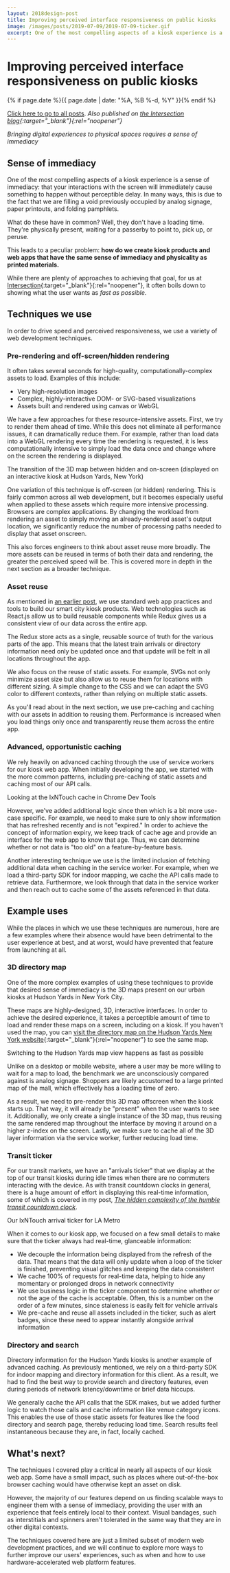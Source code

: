 ```yaml
---
layout: 2018design-post
title: Improving perceived interface responsiveness on public kiosks
image: /images/posts/2019-07-09/2019-07-09-ticker.gif
excerpt: One of the most compelling aspects of a kiosk experience is a sense of immediacy
---
```


# Improving perceived interface responsiveness on public kiosks

{% if page.date %}{{ page.date | date: "%A, %B %-d, %Y" }}{% endif %}

[Click here to go to all posts](/posts/). *Also published on [the Intersection blog](https://ixn.intersection.com/improving-perceived-interface-responsiveness-on-public-kiosks-955c71a48cfd){:target="_blank"}{:rel="noopener"}*

*Bringing digital experiences to physical spaces requires a sense of immediacy*


## Sense of immediacy

One of the most compelling aspects of a kiosk experience is a sense of immediacy: that your interactions with the screen will immediately cause something to happen without perceptible delay. In many ways, this is due to the fact that we are filling a void previously occupied by analog signage, paper printouts, and folding pamphlets.

What do these have in common? Well, they don't have a loading time. They're physically present, waiting for a passerby to point to, pick up, or peruse.

This leads to a peculiar problem: **how do we create kiosk products and web apps that have the same sense of immediacy and physicality as printed materials.**

While there are plenty of approaches to achieving that goal, for us at [Intersection](https://www.intersection.com){:target="_blank"}{:rel="noopener"}, it often boils down to showing what the user wants as *fast as possible*.

## Techniques we use

In order to drive speed and perceived responsiveness, we use a variety of web development techniques.

### Pre-rendering and off-screen/hidden rendering

It often takes several seconds for high-quality, computationally-complex assets to load. Examples of this include:

*   Very high-resolution images
*   Complex, highly-interactive DOM- or SVG-based visualizations
*   Assets built and rendered using canvas or WebGL

We have a few approaches for these resource-intensive assets. First, we try to render them ahead of time. While this does not eliminate all performance issues, it can dramatically reduce them. For example, rather than load data into a WebGL rendering every time the rendering is requested, it is less computationally intensive to simply load the data once and change where on the screen the rendering is displayed.

<div class="center width70">
  <amp-anim src="/images/posts/2019-07-09/2019-07-09-map.gif" width="538" height="960" alt="The transition of the 3D map between hidden and on-screen (displayed on an interactive kiosk at Hudson Yards, New York)" layout="responsive"></amp-anim>
</div>
<figcaption class="center">The transition of the 3D map between hidden and on-screen (displayed on an interactive kiosk at Hudson Yards, New York)</figcaption>

One variation of this technique is off-screen (or hidden) rendering. This is fairly common across all web development, but it becomes especially useful when applied to these assets which require more intensive processing. Browsers are complex applications. By changing the workload from rendering an asset to simply moving an already-rendered asset's output location, we significantly reduce the number of processing paths needed to display that asset onscreen.

This also forces engineers to think about asset reuse more broadly. The more assets can be reused in terms of both their data and rendering, the greater the perceived speed will be. This is covered more in depth in the next section as a broader technique.

### Asset reuse

As mentioned in [an earlier post](/posts/2019-02-12-building-smart-city-kiosks-with-web-app-practices/), we use standard web app practices and tools to build our smart city kiosk products. Web technologies such as React.js allow us to build reusable components while Redux gives us a consistent view of our data across the entire app.

The Redux store acts as a single, reusable source of truth for the various parts of the app. This means that the latest train arrivals or directory information need only be updated once and that update will be felt in all locations throughout the app.

We also focus on the reuse of static assets. For example, SVGs not only minimize asset size but also allow us to reuse them for locations with different sizing. A simple change to the CSS and we can adapt the SVG color to different contexts, rather than relying on multiple static assets.

As you'll read about in the next section, we use pre-caching and caching with our assets in addition to reusing them. Performance is increased when you load things only once and transparently reuse them across the entire app.

### Advanced, opportunistic caching

We rely heavily on advanced caching through the use of service workers for our kiosk web app. When initially developing the app, we started with the more common patterns, including pre-caching of static assets and caching most of our API calls.

<div class="center width70">
  <amp-img src="/images/posts/2019-07-09/2019-07-09-caching.png" width="1448" height="1214" alt="Looking at the IxNTouch cache in Chrome Dev Tools" layout="responsive"></amp-img>
</div>
<figcaption class="center">Looking at the IxNTouch cache in Chrome Dev Tools</figcaption>

However, we've added additional logic since then which is a bit more use-case specific. For example, we need to make sure to only show information that has refreshed recently and is not "expired." In order to achieve the concept of information expiry, we keep track of cache age and provide an interface for the web app to know that age. Thus, we can determine whether or not data is "too old" on a feature-by-feature basis.

Another interesting technique we use is the limited inclusion of fetching additional data when caching in the service worker. For example, when we load a third-party SDK for indoor mapping, we cache the API calls made to retrieve data. Furthermore, we look through that data in the service worker and then reach out to cache some of the assets referenced in that data.

## Example uses

While the places in which we use these techniques are numerous, here are a few examples where their absence would have been detrimental to the user experience at best, and at worst, would have prevented that feature from launching at all.

### 3D directory map

One of the more complex examples of using these techniques to provide that desired sense of immediacy is the 3D maps present on our urban kiosks at Hudson Yards in New York City.

These maps are highly-designed, 3D, interactive interfaces. In order to achieve the desired experience, it takes a perceptible amount of time to load and render these maps on a screen, including on a kiosk. If you haven't used the map, you can [visit the directory map on the Hudson Yards New York website](https://www.hudsonyardsnewyork.com/directory-map#/){:target="_blank"}{:rel="noopener"} to see the same map.

<div class="center width70">
  <amp-anim src="/images/posts/2019-07-09/2019-07-09-directoryswitch.gif" width="1280" height="719" alt="Switching to the Hudson Yards map view happens as fast as possible" layout="responsive"></amp-anim>
</div>
<figcaption class="center">Switching to the Hudson Yards map view happens as fast as possible</figcaption>

Unlike on a desktop or mobile website, where a user may be more willing to wait for a map to load, the benchmark we are unconsciously compared against is analog signage. Shoppers are likely accustomed to a large printed map of the mall, which effectively has a loading time of zero.

As a result, we need to pre-render this 3D map offscreen when the kiosk starts up. That way, it will already be "present" when the user wants to see it. Additionally, we only create a single instance of the 3D map, thus reusing the same rendered map throughout the interface by moving it around on a higher z-index on the screen. Lastly, we make sure to cache all of the 3D layer information via the service worker, further reducing load time.

### Transit ticker

For our transit markets, we have an "arrivals ticker" that we display at the top of our transit kiosks during idle times when there are no commuters interacting with the device. As with transit countdown clocks in general, there is a huge amount of effort in displaying this real-time information, some of which is covered in my post, [*The hidden complexity of the humble transit countdown clock*](/posts/2019-06-07-the-hidden-complexity-of-the-humble-transit-countdown-clock/).

<div class="center width70">
  <amp-anim src="/images/posts/2019-07-09/2019-07-09-ticker.gif" width="960" height="248" alt="Our IxNTouch arrival ticker for LA Metro" layout="responsive"></amp-anim>
</div>
<figcaption class="center">Our IxNTouch arrival ticker for LA Metro</figcaption>

When it comes to our kiosk app, we focused on a few small details to make sure that the ticker always had real-time, glanceable information:

*   We decouple the information being displayed from the refresh of the data. That means that the data will only update when a loop of the ticker is finished, preventing visual glitches and keeping the data consistent
*   We cache 100% of requests for real-time data, helping to hide any momentary or prolonged drops in network connectivity
*   We use business logic in the ticker component to determine whether or not the age of the cache is acceptable. Often, this is a number on the order of a few minutes, since staleness is easily felt for vehicle arrivals
*   We pre-cache and reuse all assets included in the ticker, such as alert badges, since these need to appear instantly alongside arrival information

### Directory and search

Directory information for the Hudson Yards kiosks is another example of advanced caching. As previously mentioned, we rely on a third-party SDK for indoor mapping and directory information for this client. As a result, we had to find the best way to provide search and directory features, even during periods of network latency/downtime or brief data hiccups.

We generally cache the API calls that the SDK makes, but we added further logic to watch those calls and cache information like venue category icons. This enables the use of those static assets for features like the food directory and search page, thereby reducing load time. Search results feel instantaneous because they are, in fact, locally cached.

## What's next?

The techniques I covered play a critical in nearly all aspects of our kiosk web app. Some have a small impact, such as places where out-of-the-box browser caching would have otherwise kept an asset on disk.

However, the majority of our features depend on us finding scalable ways to engineer them with a sense of immediacy, providing the user with an experience that feels entirely local to their context. Visual bandages, such as interstitials and spinners aren't tolerated in the same way that they are in other digital contexts.

The techniques covered here are just a limited subset of modern web development practices, and we will continue to explore more ways to further improve our users' experiences, such as when and how to use hardware-accelerated web platform features.
